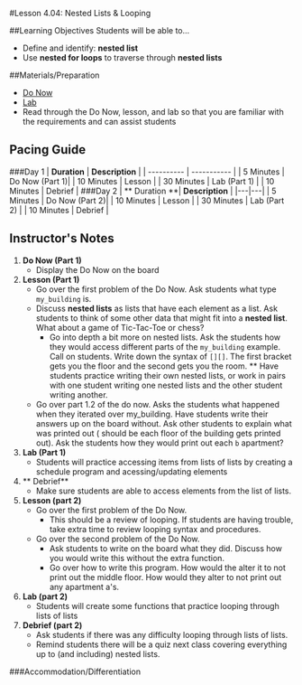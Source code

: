 #Lesson 4.04: Nested Lists & Looping

##Learning Objectives
Students will be able to... 
* Define and identify: **nested list**
* Use **nested for loops** to traverse through **nested lists**

##Materials/Preparation
* [Do Now]
* [Lab]
* Read through the Do Now, lesson, and lab so that you are familiar with the requirements and can assist students


## Pacing Guide
###Day 1
| **Duration**   | **Description** |
| ---------- | ----------- |
| 5 Minutes  | Do Now (Part 1)|
| 10 Minutes | Lesson      |
| 30 Minutes | Lab (Part 1) |
| 10 Minutes | Debrief      |
###Day 2
| ** Duration **|    **Description**         |
|---|---|
| 5 Minutes  | Do Now (Part 2)|
| 10 Minutes | Lesson      |
| 30 Minutes | Lab (Part 2) |
| 10 Minutes | Debrief     |
## Instructor's Notes

1. **Do Now (Part 1)**
    * Display the Do Now on the board
2. **Lesson (Part 1)**
	* Go over the first problem of the Do Now. Ask students what type `my_building` is. 
	* Discuss **nested lists** as lists that have each element as a list. Ask students to think of some other data that might fit into a **nested list**. What about a game of Tic-Tac-Toe or chess?
		* Go into depth a bit more on nested lists. Ask the students how they would access different parts of the `my_building` example. Call on students. Write down the syntax of `[][]`. The first bracket gets you the floor and the second gets you the room. 
		** Have students practice writing their own nested lists, or work in pairs with one student writing one nested lists and the other student writing another. 
	* Go over part 1.2 of the do now. Asks the students what happened when they iterated over my_building. Have students write their answers up on the board without. Ask other students to explain what was printed out ( should be each floor of the building gets printed out). Ask the students how they would print out each `b` apartment? 
3. **Lab (Part 1)**
	* Students will practice accessing items from lists of lists by creating a schedule program and acessing/updating elements
4. ** Debrief**
	* Make sure students are able to access elements from the list of lists. 
5. **Lesson (part 2)**
	* Go over the first problem of the Do Now.
		* This should be a review of looping. If students are having trouble, take extra time to review looping syntax and procedures.
	* Go over the second problem of the Do Now.
		* Ask students to write on the board what they did. Discuss how you would write this without the extra function. 
		* Go over how to write this program. How would the alter it to not print out the middle floor. How would they alter to not print out any apartment a's.
6. **Lab (part 2)**
	* Students will create some functions that practice looping through lists of lists
7. **Debrief (part 2)**
	* Ask students if there was any difficulty looping through lists of lists. 
	* Remind students there will be a quiz next class covering everything up to (and including) nested lists.

###Accommodation/Differentiation


[Do Now]: do_now.md
[Lab]: lab.md
[loop diagram]: http://etutorials.org/shared/images/tutorials/tutorial_169/F05um02.jpg